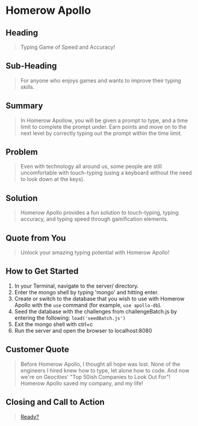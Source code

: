 # Homerow Apollo #

## Heading ##
  > Typing Game of Speed and Accuracy!

## Sub-Heading ##
  > For anyone who enjoys games and wants to improve their typing skills.

## Summary ##
  > In Homerow Apollow, you will be given a prompt to type, and a time limit to complete the prompt under.
  Earn points and move on to the next level by correctly typing out the prompt within the time limit.

## Problem ##
  > Even with technology all around us, some people are still uncomfortable with touch-typing (using a keyboard without the need to look down at the keys).

## Solution ##
  > Homerow Apollo provides a fun solution to touch-typing, typing accuracy, and typing speed through gamification elements.

## Quote from You ##
  > Unlock your amazing typing potential with Homerow Apollo!

## How to Get Started ##
>
  1. In your Terminal, navigate to the server/ directory.
  2. Enter the mongo shell by typing 'mongo' and hitting enter.
  3. Create or switch to the database that you wish to use with Homerow Apollo with the ```use``` command (for example, ```use apollo-db```).
  4. Seed the database with the challenges from challengeBatch.js by entering the following: ```load('seedBatch.js')```
  5. Exit the mongo shell with ctrl+c
  6. Run the server and open the browser to localhost:8080

## Customer Quote ##
  > Before Homerow Apollo, I thought all hope was lost. None of the engineers I hired knew how to type, let alone how to code.
  And now we're on Geocities' "Top 50ish Companies to Look Out For"! Homerow Apollo saved my company, and my life!

## Closing and Call to Action ##
> [Ready?](http://hrr7-apollo.azurewebsites.net/ "Homerow Apollo")
